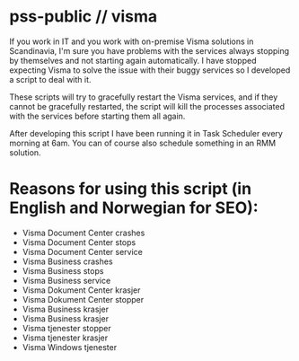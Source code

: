 # pss-public // visma
If you work in IT and you work with on-premise Visma solutions in Scandinavia, I'm sure you have problems with the services always stopping by themselves and not starting again automatically. I have stopped expecting Visma to solve the issue with their buggy services so I developed a script to deal with it.

These scripts will try to gracefully restart the Visma services, and if they cannot be gracefully restarted, the script will kill the processes associated with the services before starting them all again.

After developing this script I have been running it in Task Scheduler every morning at 6am. You can of course also schedule something in an RMM solution.

# Reasons for using this script (in English and Norwegian for SEO):
- Visma Document Center crashes
- Visma Document Center stops
- Visma Document Center service
- Visma Business crashes
- Visma Business stops
- Visma Business service
- Visma Dokument Center krasjer
- Visma Dokument Center stopper
- Visma Business krasjer
- Visma Business krasjer
- Visma tjenester stopper
- Visma tjenester krasjer
- Visma Windows tjenester
